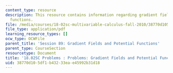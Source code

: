 ```yaml
---
content_type: resource
description: This resource contains information regarding gradient fields and potential
  functions.
file: /media/courses/18-02sc-multivariable-calculus-fall-2010/38770d105df1b43233eae45992b31d18_MIT18_02SC_pb_89_quest.pdf
file_type: application/pdf
learning_resource_types: []
ocw_type: OCWFile
parent_title: 'Session 89: Gradient Fields and Potential Functions'
parent_type: CourseSection
resourcetype: Document
title: '18.02SC Problems : Problems: Gradient Fields and Potential Functions'
uid: 38770d10-5df1-b432-33ea-e45992b31d18
---
```

